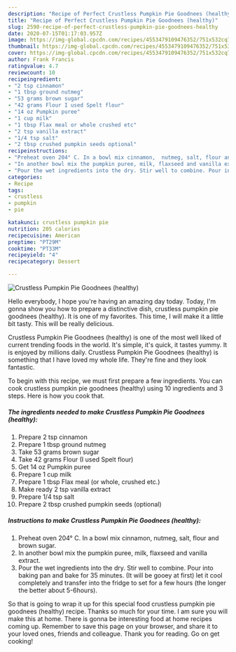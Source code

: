 ```yaml
---
description: "Recipe of Perfect Crustless Pumpkin Pie Goodnees (healthy)"
title: "Recipe of Perfect Crustless Pumpkin Pie Goodnees (healthy)"
slug: 2590-recipe-of-perfect-crustless-pumpkin-pie-goodnees-healthy
date: 2020-07-15T01:17:03.957Z
image: https://img-global.cpcdn.com/recipes/4553479109476352/751x532cq70/crustless-pumpkin-pie-goodnees-healthy-recipe-main-photo.jpg
thumbnail: https://img-global.cpcdn.com/recipes/4553479109476352/751x532cq70/crustless-pumpkin-pie-goodnees-healthy-recipe-main-photo.jpg
cover: https://img-global.cpcdn.com/recipes/4553479109476352/751x532cq70/crustless-pumpkin-pie-goodnees-healthy-recipe-main-photo.jpg
author: Frank Francis
ratingvalue: 4.7
reviewcount: 10
recipeingredient:
- "2 tsp cinnamon"
- "1 tbsp ground nutmeg"
- "53 grams brown sugar"
- "42 grams Flour I used Spelt flour"
- "14 oz Pumpkin puree"
- "1 cup milk"
- "1 tbsp Flax meal or whole crushed etc"
- "2 tsp vanilla extract"
- "1/4 tsp salt"
- "2 tbsp crushed pumpkin seeds optional"
recipeinstructions:
- "Preheat oven 204° C. In a bowl mix cinnamon,  nutmeg, salt, flour and brown sugar."
- "In another bowl mix the pumpkin puree, milk, flaxseed and vanilla extract."
- "Pour the wet ingredients into the dry. Stir well to combine. Pour into baking pan and bake for 35 minutes. (It will be gooey at first) let it cool completely and transfer into the fridge to set for a few hours (the longer the better about 5-6hours)."
categories:
- Recipe
tags:
- crustless
- pumpkin
- pie

katakunci: crustless pumpkin pie 
nutrition: 205 calories
recipecuisine: American
preptime: "PT29M"
cooktime: "PT33M"
recipeyield: "4"
recipecategory: Dessert

---
```



![Crustless Pumpkin Pie Goodnees (healthy)](https://img-global.cpcdn.com/recipes/4553479109476352/751x532cq70/crustless-pumpkin-pie-goodnees-healthy-recipe-main-photo.jpg)

Hello everybody, I hope you're having an amazing day today. Today, I'm gonna show you how to prepare a distinctive dish, crustless pumpkin pie goodnees (healthy). It is one of my favorites. This time, I will make it a little bit tasty. This will be really delicious.

Crustless Pumpkin Pie Goodnees (healthy) is one of the most well liked of current trending foods in the world. It's simple, it's quick, it tastes yummy. It is enjoyed by millions daily. Crustless Pumpkin Pie Goodnees (healthy) is something that I have loved my whole life. They're fine and they look fantastic.




To begin with this recipe, we must first prepare a few ingredients. You can cook crustless pumpkin pie goodnees (healthy) using 10 ingredients and 3 steps. Here is how you cook that.

<!--inarticleads1-->

##### The ingredients needed to make Crustless Pumpkin Pie Goodnees (healthy):

1. Prepare 2 tsp cinnamon
1. Prepare 1 tbsp ground nutmeg
1. Take 53 grams brown sugar
1. Take 42 grams Flour (I used Spelt flour)
1. Get 14 oz Pumpkin puree
1. Prepare 1 cup milk
1. Prepare 1 tbsp Flax meal (or whole, crushed etc.)
1. Make ready 2 tsp vanilla extract
1. Prepare 1/4 tsp salt
1. Prepare 2 tbsp crushed pumpkin seeds (optional)




<!--inarticleads2-->

##### Instructions to make Crustless Pumpkin Pie Goodnees (healthy):

1. Preheat oven 204° C. In a bowl mix cinnamon,  nutmeg, salt, flour and brown sugar.
1. In another bowl mix the pumpkin puree, milk, flaxseed and vanilla extract.
1. Pour the wet ingredients into the dry. Stir well to combine. Pour into baking pan and bake for 35 minutes. (It will be gooey at first) let it cool completely and transfer into the fridge to set for a few hours (the longer the better about 5-6hours).




So that is going to wrap it up for this special food crustless pumpkin pie goodnees (healthy) recipe. Thanks so much for your time. I am sure you will make this at home. There is gonna be interesting food at home recipes coming up. Remember to save this page on your browser, and share it to your loved ones, friends and colleague. Thank you for reading. Go on get cooking!
